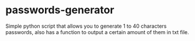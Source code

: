 # passwords-generator
Simple python script that allows you to generate 1 to 40 characters passwords, also has a function to output a certain amount of them in txt file.
